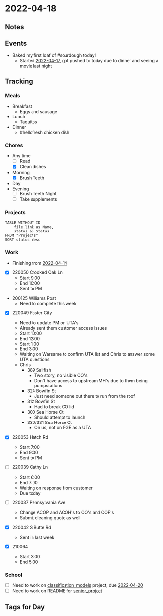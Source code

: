 # 2022-04-18
## Notes

## Events
- Baked my first loaf of #sourdough today! 
	- Started [2022-04-17](2022-04-17), got pushed to today due to dinner and seeing a movie last night

## Tracking
### Meals
- Breakfast
	- Eggs and sausage
- Lunch
	- Taquitos
- Dinner
	- #hellofresh chicken dish

### Chores
- Any time
	- [ ] Read
	- [x] Clean dishes
- Morning
	- [x] Brush Teeth
- Day
- Evening
	- [ ] Brush Teeth Night
	- [ ] Take supplements

### Projects
```dataview
TABLE WITHOUT ID
	file.link as Name,
	status as Status
FROM "Projects"
SORT status desc
```

### Work
- Finishing from [2022-04-14](2022-04-14.md)
- [x] 220050 Crooked Oak Ln 
	- Start 9:00
	- End 10:00
	- Sent to PM
- 200125 Williams Post
	- Need to complete this week
- [x] 220049 Foster City
	- Need to update PM on UTA's
	- Already sent them customer access issues
	- Start 10:00
	- End 12:00
	- Start 1:00
	- End 3:00
	- Waiting on Warsame to confirm UTA list and Chris to answer some UTA questions
	- Chris
		- 389 Sailfish
			- Two story, no visible CO's
			- Don't have access to upstream MH's due to them being pumpstations
		- 324 Bowfin St
			- Just need someone out there to run from the roof
		- 312 Bowfin St
			- Had to break CO lid
		- 300 Sea Horse Ct
			- Should attempt to launch
		- 330/331 Sea Horse Ct
			- On us, not on PGE as a UTA

- [x] 220053 Hatch Rd
	- Start 7:00
	- End 9:00
	- Sent to PM
- [ ] 220039 Cathy Ln
	- Start 6:00
	- End 7:00
	- Waiting on response from customer
	- Due today
- [ ] 220037 Pennsylvania Ave
	- Change ACOP and ACOH's to CO's and COF's
	- Submit cleaning quote as well
- [x] 220042 S Butte Rd
	- Sent in last week
- [x] 210064
	- Start 3:00
	- End 5:00
	
### School
- [ ] Need to work on [classification_models](../Projects/classification_models.md) project, due [2022-04-20](2022-04-20)
- [ ] Need to work on README for [senior_project](../Projects/senior_project.md)

## Tags for Day